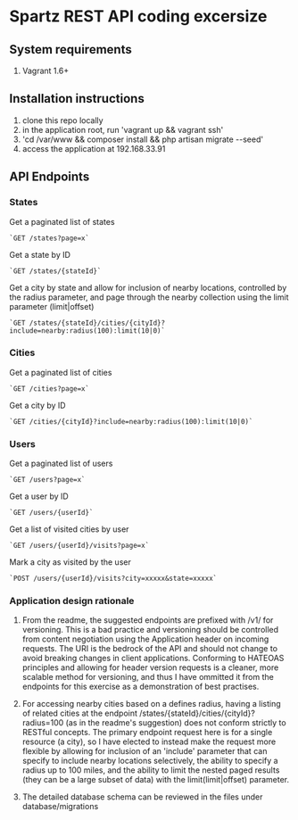 # Spartz REST API coding excersize

## System requirements

1. Vagrant 1.6+

## Installation instructions

1. clone this repo locally
2. in the application root, run 'vagrant up && vagrant ssh'
4. 'cd /var/www && composer install && php artisan migrate --seed'
5. access the application at 192.168.33.91

## API Endpoints

### States

Get a paginated list of states

    `GET /states?page=x`

Get a state by ID

    `GET /states/{stateId}`

Get a city by state and allow for inclusion of nearby locations, controlled by the radius parameter, and page through the nearby collection using the limit parameter (limit|offset)

    `GET /states/{stateId}/cities/{cityId}?include=nearby:radius(100):limit(10|0)`

### Cities

Get a paginated list of cities

    `GET /cities?page=x`

Get a city by ID

    `GET /cities/{cityId}?include=nearby:radius(100):limit(10|0)`

### Users

Get a paginated list of users

    `GET /users?page=x`

Get a user by ID

    `GET /users/{userId}`

Get a list of visited cities by user

    `GET /users/{userId}/visits?page=x`

Mark a city as visited by the user

    `POST /users/{userId}/visits?city=xxxxx&state=xxxxx`

### Application design rationale

1. From the readme, the suggested endpoints are prefixed with /v1/ for versioning. This is a bad practice and versioning should be controlled from content negotiation using the Application header on incoming requests. The URI is the bedrock of the API and should not change to avoid breaking changes in client applications. Conforming to HATEOAS principles and allowing for header version requests is a cleaner, more scalable method for versioning, and thus I have ommitted it from the endpoints for this exercise as a demonstration of best practises.

2. For accessing nearby cities based on a defines radius, having a listing of related cities at the endpoint /states/{stateId}/cities/{cityId}?radius=100 (as in the readme's suggestion) does not conform strictly to RESTful concepts. The primary endpoint request here is for a single resource (a city), so I have elected to instead make the request more flexible by allowing for inclusion of an 'include' parameter that can specify to include nearby locations selectively, the ability to specify a radius up to 100 miles, and the ability to limit the nested paged results (they can be a large subset of data) with the limit(limit|offset) parameter.

3. The detailed database schema can be reviewed in the files under database/migrations
